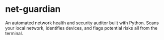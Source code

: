 # net-guardian
An automated network health and security auditor built with Python. Scans your local network, identifies devices, and flags potential risks all from the terminal.
